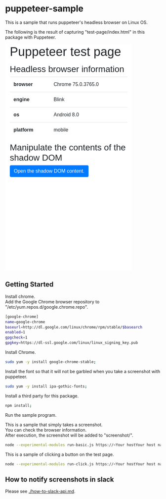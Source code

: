 # puppeteer-sample

This is a sample that runs puppeteer's headless browser on Linux OS.  

The following is the result of capturing "test-page/index.html" in this package with Puppeteer.  

![result.png](https://raw.githubusercontent.com/takuya-motoshima/puppeteer-sample/main/screencap/result.png)

## Getting Started

Install chrome.  
Add the Google Chrome browser repository to "/etc/yum.repos.d/google.chrome.repo".  

```sh
[google-chrome]
name=google-chrome
baseurl=http://dl.google.com/linux/chrome/rpm/stable/$basearch
enabled=1
gpgcheck=1
gpgkey=https://dl-ssl.google.com/linux/linux_signing_key.pub
```

Install Chrome.  

```sh
sudo yum -y install google-chrome-stable;
```

Install the font so that it will not be garbled when you take a screenshot with puppeteer.  

```sh
sudo yum -y install ipa-gothic-fonts;
```

Install a third party for this package.  

```sh
npm install;
```

Run the sample program.  

This is a sample that simply takes a screenshot.  
You can check the browser information.  
After execution, the screenshot will be added to "screenshot/".  

```sh
node --experimental-modules run-basic.js https://<Your hostYour host name>/test-page/basic.htmll;
```

This is a sample of clicking a button on the test page.  

```sh
node --experimental-modules run-click.js https://<Your hostYour host name>/test-page/click.html;
```

## How to notify screenshots in slack

Please see [./how-to-slack-api.md](./how-to-slack-api.md).